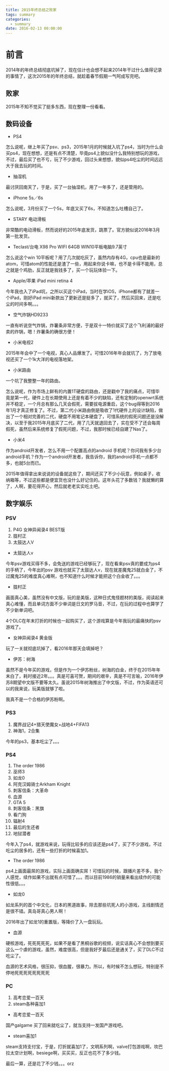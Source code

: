 ```yaml
---
title: 2015年终总结之败家
tags: summary
categories:
  - summary
date: 2016-02-13 00:00:00
---
```

# 前言
2014年的年终总结彻底坑掉了，现在估计也会想不起来2014年干过什么值得记录的事情了，这次2015年的年终总结，就趁着春节假期一气呵成写完吧。

<!--more-->

## 败家
2015年不知不觉买了挺多东西，现在整理一份看看。

## 数码设备

* PS4

怎么说呢，继上年买了psv、ps3，2015年1月的时候就入坑了ps4，当时为什么会买ps4，现在想想，还是有点不清楚，毕竟ps4上貌似没什么我特别想玩的游戏，不过，最后买了也不亏，玩了不少游戏，回过头来想想，貌似ps4吃尘的时间远远大于我去玩的时间。

* 抽湿机

最讨厌回南天了，于是，买了一台抽湿机，用了一年多了，还是管用的。

* iPhone 5s／6s

怎么说呢，3月份买了一个5s，年底又买了6s，不知道怎么吐槽自己了。

* STARY 电动滑板 

非常酷的电动滑板，然而说好的2015年底发货，跳票了。官方貌似说2016年3月第一批发货。

* Teclast/台电 X98 Pro WIFI 64GB WIN10平板电脑9.7英寸

怎么说这个win 10平板呢？用了几次就吃灰了，虽然内存有4G，cpu也是最新的atom，可惜atom的性能还是渣了一些，用起来你说卡嘛，也不是卡得不能用，总之就是个鸡肋，反正就是我钱多了，买一个玩玩体验一下。

* Apple/苹果 iPad mini retina 4

今年我也入了iPad坑，之所以买这个iPad，当时在学iOS，iPhone都有了就差一个iPad，刚好iPad mini新款出了更新还是挺多了，就买了，然后买回来，还是吃尘的时间多啊。。。

* 空气炸锅HD9233

一直有听说空气炸锅，炸薯条非常方便，于是双十一特价就买了这个飞利浦的最好卖的炸锅，嗯！炸薯条的确很方便！

* 小米电视2

2015年年会中了一个电视，真心人品爆发了。可惜2016年年会就坑了，为了放电视还买了一个1k大洋的电视落地架。

* 小米路由

一个坑了我整整一年的路由。

怎么说呢，作为市场上鲜有的内置1T硬盘的路由，还是戳中了我的痛点，可惜毕竟是第一代，硬件上在长期使用上还是有着不少的缺陷，还有定制的openwrt系统并不稳定，一个月总有那么几天会假死，需要拔电源重启，这个bug得等到2016年1月才真正修复了。不过，第二代小米路由倒是吸收了1代硬件上的设计缺陷，做出了一个相对完善的二代，硬盘不用笔记本硬盘了，可惜系统的假死问题还是没解决，以至于我2015年月底买了二代，用了几天就退回去了，实在受不了还会每周假死，虽然后来系统修复了假死问题，不过，我那时候已经自建了Nas了。

* 小米4

作为android开发者，怎么不用一个配置高点的android 手机呢？你问我有多少台android手机？作为一个android开发者，我告诉你，我的android手机一点都不多，也就5台而已。

2015年值得拿出来说说的设备就这些了，期间还买了不少小玩意，例如桌子，收纳箱等，不过这些都是便宜货也没什么好记住的。这年头花了多数钱？我就懒的算了，人啊，要花得开心，然后就老老实实吃土吧。

## 数字娱乐

### PSV
1. P4G 女神异闻录4 BEST版
2. 胧村正 
3. 太鼓达人V 

* 太鼓达人v

今年psv游戏买得不多，会免送的游戏已经够玩了，现在看来psv真的要成为ps4的手柄了，今年出的psv 游戏也就买了太鼓达人v，现在就差魔鬼25就白金了，不过魔鬼25的难度真心难啊，也不知道什么时候才能把这个白金收了。。。

* 胧村正

画面真心美，虽然没有中文版，玩的是美版，这种日式鬼怪题材的美版，阅读起来真心难懂，而且单词方面不少单词是日文的罗马音，不过，在玩的过程中也算学了不少新单词吧。

4个DLC在年末打折的时候也一起购买了，这个游戏算是今年我玩的最痛快的psv游戏了。

* 女神异闻录4 黄金版

玩了一关就彻底坑掉了，看2016年那天会填掉吧？

* 伊苏：树海

虽然不是今年买的游戏，但是作为一个伊苏粉丝，树海的白金，终于在2015年年末白了，耗时接近2年。。。真是可喜可贺，期间的艰辛，真是不可言喻，2016年伊苏8期望中文版不要等太久。虽说2015年树海推出了中文版，不过，作为英语还可以的我来说，玩美版就够了啦。

我真不是一个合格的伊苏粉啊。

### PS3
1. 魔界战记4+猎天使魔女+战地4+FIFA13
2. 神海1，2合集

今年的ps3，基本吃尘了。。。

### PS4
1. The order 1986
2. 巫师3
3. 如龙0
4. 阿克汉姆骑士Arkham Knight
5. 刺客信条：大革命
6. 血源
7. GTA 5
8. 刺客信条：黑旗
9. 看门狗
10. 辐射4
11. 最后的生还者
12. 地狱潜者

今年入了ps4，就游戏来说，玩得比较多的应该还是ps4了，买了不少游戏，不过吃尘的居多的，还有一些打折的时候喜加1。

* The order 1986

ps4上画面最屌的游戏，实际上画面确实屌！可惜玩的时候，跟播片差不多，我个人感觉，续作如果不出就有点可惜了。。。而以目前1986的销量来看出续作的可能性很低。。。

* 如龙0

如龙系列的首个中文化，日本的黑道故事，除去那些坑死人的小游戏，主线剧情还是很不错。真岛哥真心男人啊！

2016年出了如龙1的重置版，等降价了入一盘玩玩。

* 血源

硬核游戏，死死死死死，如果不是看了黑桐谷歌的视频，说实话真心不会想到要买这么一个虐的游戏，虽然，难度很高，但是我好歹最后还是通关了，买了DLC不过吃尘了。

血源的艺术风格，很压抑，很血腥，很暴力。所以，有时候不怎么想玩，特别是不停地死死死死死死死死


### PC
1. 高考恋爱一百天
2. steam各种喜加1

* 高考恋爱一百天

国产galgame 买了回来就吃尘了，就当支持一发国产游戏吧。

* steam喜加1

steam支持支付宝，于是，打折就喜加1了，文明系列啊，valve打包游戏啊，坎巴拉太空计划啊，besiege啊，买买买，反正也花不了多少钱。

最后一算，还是花了不少钱。。。orz

